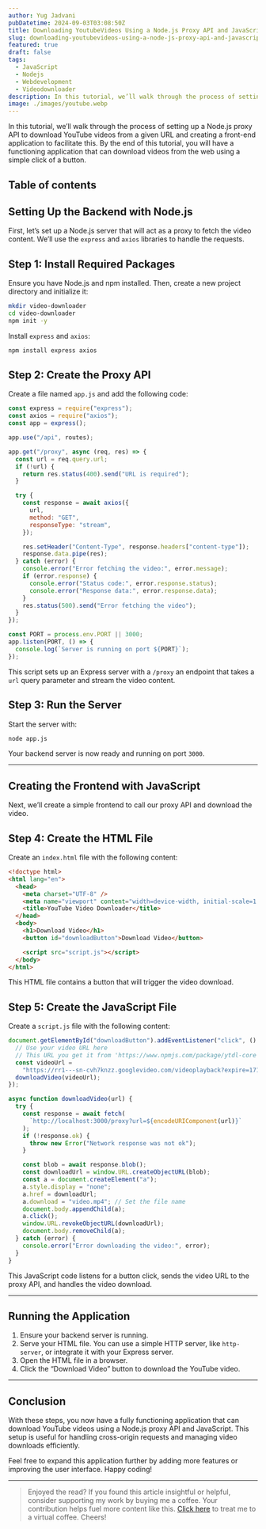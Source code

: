 ```yaml
---
author: Yug Jadvani
pubDatetime: 2024-09-03T03:08:50Z
title: Downloading YoutubeVideos Using a Node.js Proxy API and JavaScript
slug: downloading-youtubevideos-using-a-node-js-proxy-api-and-javascript
featured: true
draft: false
tags:
  - JavaScript
  - Nodejs
  - Webdevelopment
  - Videodownloader
description: In this tutorial, we’ll walk through the process of setting up a Node.js proxy API to download YouTube videos from a given URL and creating a front-end application to facilitate this.
image: ./images/youtube.webp
---
```


In this tutorial, we’ll walk through the process of setting up a Node.js proxy API to download YouTube videos from a given URL and creating a front-end application to facilitate this. By the end of this tutorial, you will have a functioning application that can download videos from the web using a simple click of a button.

## Table of contents

## Setting Up the Backend with Node.js

First, let’s set up a Node.js server that will act as a proxy to fetch the video content. We’ll use the `express` and `axios` libraries to handle the requests.

## Step 1: Install Required Packages

Ensure you have Node.js and npm installed. Then, create a new project directory and initialize
it:

```bash
mkdir video-downloader
cd video-downloader
npm init -y
```

Install `express` and `axios`:

```bash
npm install express axios
```

## Step 2: Create the Proxy API

Create a file named `app.js` and add the following code:

```javascript
const express = require("express");
const axios = require("axios");
const app = express();

app.use("/api", routes);

app.get("/proxy", async (req, res) => {
  const url = req.query.url;
  if (!url) {
    return res.status(400).send("URL is required");
  }

  try {
    const response = await axios({
      url,
      method: "GET",
      responseType: "stream",
    });

    res.setHeader("Content-Type", response.headers["content-type"]);
    response.data.pipe(res);
  } catch (error) {
    console.error("Error fetching the video:", error.message);
    if (error.response) {
      console.error("Status code:", error.response.status);
      console.error("Response data:", error.response.data);
    }
    res.status(500).send("Error fetching the video");
  }
});

const PORT = process.env.PORT || 3000;
app.listen(PORT, () => {
  console.log(`Server is running on port ${PORT}`);
});
```

This script sets up an Express server with a `/proxy` an endpoint that takes a `url` query parameter and stream the video content.

## Step 3: Run the Server

Start the server with:

```bash
node app.js
```

Your backend server is now ready and running on port `3000`.

---

## Creating the Frontend with JavaScript

Next, we’ll create a simple frontend to call our proxy API and download the video.

## Step 4: Create the HTML File

Create an `index.html` file with the following content:

```html
<!doctype html>
<html lang="en">
  <head>
    <meta charset="UTF-8" />
    <meta name="viewport" content="width=device-width, initial-scale=1.0" />
    <title>YouTube Video Downloader</title>
  </head>
  <body>
    <h1>Download Video</h1>
    <button id="downloadButton">Download Video</button>

    <script src="script.js"></script>
  </body>
</html>
```

This HTML file contains a button that will trigger the video download.

## Step 5: Create the JavaScript File

Create a `script.js` file with the following content:

```javascript
document.getElementById("downloadButton").addEventListener("click", () => {
  // Use your video URL here
  // This URL you get it from 'https://www.npmjs.com/package/ytdl-core'
  const videoUrl =
    "https://rr1---sn-cvh7knzz.googlevideo.com/videoplayback?expire=1717857896&ei=CBpkZqy9B8KPvcAP8te-qAs&ip=43.205.198.216&id=o-AE1u7vrl_fwalRrI55IUHiAQqo8Y-N72Rk28pPiLJLwa&itag=18&source=youtube&requiressl=yes&xpc=EgVo2aDSNQ%3D%3D&mh=NV&mm=31%2C26&mn=sn-cvh7knzz%2Csn-h557sn6s&ms=au%2Conr&mv=m&mvi=1&pl=15&initcwndbps=910000&bui=AbKP-1P-e_nBdcMAZar5MPrcxpZbyRoNUnUbXebxGqMKm0eTHcXToJcAvl7Hp2b4zCz0GchEm7d9XzPV&spc=UWF9fwS45t3bwtD-bLX2LX0ZFDstratoy-luCKpUtj9ybPFahVoHZ-zzwiFe&vprv=1&svpuc=1&mime=video%2Fmp4&ns=hRGFZHqMdY6QYZ5GVqnTKrkQ&rqh=1&cnr=14&ratebypass=yes&dur=674.284&lmt=1696743550715883&mt=1717835841&fvip=2&c=WEB&sefc=1&txp=5318224&n=pYc5MbiHM840Rw&sparams=expire%2Cei%2Cip%2Cid%2Citag%2Csource%2Crequiressl%2Cxpc%2Cbui%2Cspc%2Cvprv%2Csvpuc%2Cmime%2Cns%2Crqh%2Ccnr%2Cratebypass%2Cdur%2Clmt&sig=AJfQdSswRgIhAKTnDywU9bBb35hZBEghdNqIJ2ovFdlq1R79Pb0VcDD3AiEAye92mziReCSGmIWkzAH8O9XJhmfh0HjLtJUjODXCwb4%3D&lsparams=mh%2Cmm%2Cmn%2Cms%2Cmv%2Cmvi%2Cpl%2Cinitcwndbps&lsig=AHlkHjAwRgIhAJG1veP4CqG24FUDtJyaB4hyuTVLyLlrr4qGRtvZpeI6AiEAkMM0lVE129cQjBHYIq738SQdD2uVD4Y_ZcJr5E1dDos%3D";
  downloadVideo(videoUrl);
});

async function downloadVideo(url) {
  try {
    const response = await fetch(
      `http://localhost:3000/proxy?url=${encodeURIComponent(url)}`
    );
    if (!response.ok) {
      throw new Error("Network response was not ok");
    }

    const blob = await response.blob();
    const downloadUrl = window.URL.createObjectURL(blob);
    const a = document.createElement("a");
    a.style.display = "none";
    a.href = downloadUrl;
    a.download = "video.mp4"; // Set the file name
    document.body.appendChild(a);
    a.click();
    window.URL.revokeObjectURL(downloadUrl);
    document.body.removeChild(a);
  } catch (error) {
    console.error("Error downloading the video:", error);
  }
}
```

This JavaScript code listens for a button click, sends the video URL to the proxy API, and handles the video download.

---

## Running the Application

1. Ensure your backend server is running.
2. Serve your HTML file. You can use a simple HTTP server, like `http-server`, or integrate it with your Express server.
3. Open the HTML file in a browser.
4. Click the “Download Video” button to download the YouTube video.

---

## Conclusion

With these steps, you now have a fully functioning application that can download YouTube videos using a Node.js proxy API and JavaScript. This setup is useful for handling cross-origin requests and managing video downloads efficiently.

Feel free to expand this application further by adding more features or improving the user interface. Happy coding!

---

> Enjoyed the read? If you found this article insightful or helpful, consider supporting my work by buying me a coffee. Your contribution helps fuel more content like this. [Click here](https://buymeacoffee.com/yugjadvani9) to treat me to a virtual coffee. Cheers!
